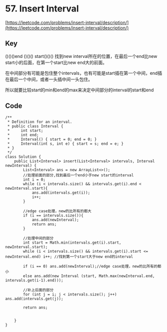 # 57. Insert Interval
[https://leetcode.com/problems/insert-interval/description/](https://leetcode.com/problems/insert-interval/description/)

## Key
()()()end    ()()()    start()()()
找到new interval所在的位置，在最后一个end比new start小的后面，在第一个start比new end大的前面。

在中间部分有可能是包住整个intervals，也有可能是start插在第一个中间，end插在最后一个中间，或者一头插中间一头包住。

所以就要比较start的min和end的max来决定中间部分的interval的start和end

## Code
```
/**
 * Definition for an interval.
 * public class Interval {
 *     int start;
 *     int end;
 *     Interval() { start = 0; end = 0; }
 *     Interval(int s, int e) { start = s; end = e; }
 * }
 */
class Solution {
    public List<Interval> insert(List<Interval> intervals, Interval newInterval) {
        List<Interval> ans = new ArrayList<>();
        //处理前面的部分,找到最后一个end小于new start的interval
        int i = 0;
        while (i < intervals.size() && intervals.get(i).end < newInterval.start){
            ans.add(intervals.get(i));
            i++;
        } 
        
        //edge case处理，new的比所有的都大
        if (i == intervals.size()){
            ans.add(newInterval);
            return ans;
        }
        
        //处理中间的部分
        int start = Math.min(intervals.get(i).start, newInterval.start);
        while (i < intervals.size() && intervals.get(i).start <= newInterval.end) i++; //找到第一个start大于new end的interval  
        
        if (i == 0) ans.add(newInterval);//edge case处理，new的比所有的都小
        else ans.add(new Interval (start, Math.max(newInterval.end, intervals.get(i-1).end)));
        
        //补上后面的部分
        for (int j = i; j < intervals.size(); j++) ans.add(intervals.get(j));
        
        return ans;
        
        
    }
}
```
